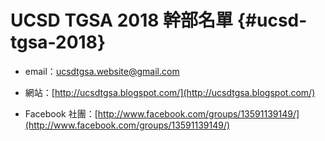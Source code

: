 # UCSD TGSA 2018 幹部名單 {#ucsd-tgsa-2018}

*   email：ucsdtgsa.website@gmail.com

*   網站：[http://ucsdtgsa.blogspot.com/](http://ucsdtgsa.blogspot.com/)

*   Facebook 社團：[http://www.facebook.com/groups/13591139149/](http://www.facebook.com/groups/13591139149/)